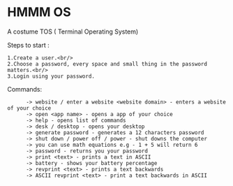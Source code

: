 # HMMM OS

A costume TOS ( Terminal Operating System)

Steps to start :<br/>

    1.Create a user.<br/>
    2.Choose a password, every space and small thing in the password matters.<br/>
    3.Login using your password.
  
  
Commands:

          -> website / enter a website <website domain> - enters a website of your choice
          -> open <app name> - opens a app of your choice
          -> help - opens list of commands
          -> desk / desktop - opens your desktop
          -> generate password - generates a 12 characters password
          -> shut down / power off / power - shut downs the computer
          -> you can use math equations e.g - 1 + 5 will return 6
          -> password - returns you your password
          -> print <text> - prints a text in ASCII
          -> battery - shows your battery percentage
          -> revprint <text> - prints a text backwards
          -> ASCII revprint <text> - print a text backwards in ASCII
